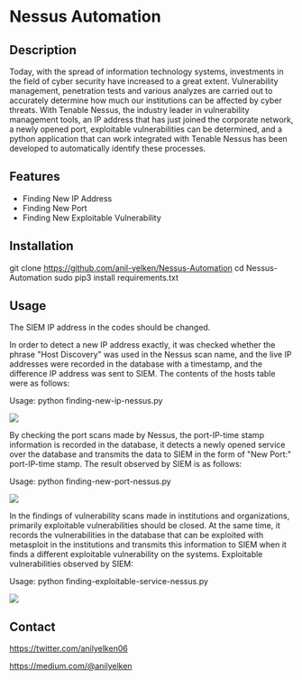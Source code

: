 # Nessus Automation

## Description

Today, with the spread of information technology systems, investments in the field of cyber security have increased to a great extent. Vulnerability management, penetration tests and various analyzes are carried out to accurately determine how much our institutions can be affected by cyber threats. With Tenable Nessus, the industry leader in vulnerability management tools, an IP address that has just joined the corporate network, a newly opened port, exploitable vulnerabilities can be determined, and a python application that can work integrated with Tenable Nessus has been developed to automatically identify these processes.

## Features

- Finding New IP Address
- Finding New Port
- Finding New Exploitable Vulnerability

## Installation

git clone https://github.com/anil-yelken/Nessus-Automation
cd Nessus-Automation
sudo pip3 install requirements.txt

## Usage

The SIEM IP address in the codes should be changed.

In order to detect a new IP address exactly, it was checked whether the phrase "Host Discovery" was used in the Nessus scan name, and the live IP addresses were recorded in the database with a timestamp, and the difference IP address was sent to SIEM. The contents of the hosts table were as follows:

Usage: python finding-new-ip-nessus.py

<img src="https://github.com/anil-yelken/Nessus-Automation/blob/main/new_host.png">

By checking the port scans made by Nessus, the port-IP-time stamp information is recorded in the database, it detects a newly opened service over the database and transmits the data to SIEM in the form of "New Port:" port-IP-time stamp.
The result observed by SIEM is as follows:

Usage: python finding-new-port-nessus.py

<img src="https://github.com/anil-yelken/Nessus-Automation/blob/main/new_port.png">

In the findings of vulnerability scans made in institutions and organizations, primarily exploitable vulnerabilities should be closed. At the same time, it records the vulnerabilities in the database that can be exploited with metasploit in the institutions and transmits this information to SIEM when it finds a different exploitable vulnerability on the systems.
Exploitable vulnerabilities observed by SIEM:

Usage: python finding-exploitable-service-nessus.py

<img src="https://github.com/anil-yelken/Nessus-Automation/blob/main/exploitable.png">

## Contact

https://twitter.com/anilyelken06

https://medium.com/@anilyelken




